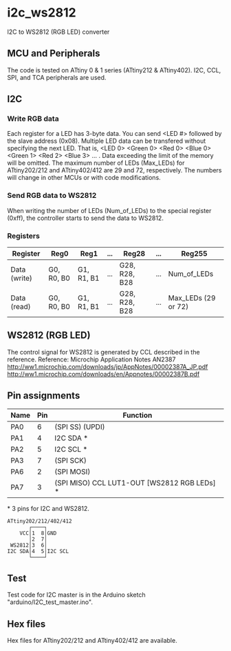 # i2c_ws2812

I2C to WS2812 (RGB LED) converter

## MCU and Peripherals ###

The code is tested on ATtiny 0 & 1 series (ATtiny212 & ATtiny402).
I2C, CCL, SPI, and TCA peripherals are used.

## I2C ###

### Write RGB data

Each register for a LED has 3-byte data. You can send <LED #> <Green> <Red> <Blue> followed by the slave address (0x08).
Multiple LED data can be transfered without specifying the next LED.
That is, <LED 0> <Green 0> <Red 0> <Blue 0> <Green 1> <Red 2> <Blue 3> ... .
Data exceeding the limit of the memory will be omitted.
The maximum number of LEDs (Max_LEDs) for ATtiny202/212 and ATtiny402/412 are 29 and 72, respectively.
The numbers will change in other MCUs or with code modifications.

### Send RGB data to WS2812

When writing the number of LEDs (Num_of_LEDs) to the special register (0xff), the controller starts to send the data to WS2812.

### Registers

| Register | Reg0 | Reg1 | ... | Reg28 | ... | Reg255 |
| - | - | - | - | - | - | - |
| Data (write) | G0, R0, B0 | G1, R1, B1 | ... | G28, R28, B28 | ... | Num_of_LEDs |
| Data (read) | G0, R0, B0 | G1, R1, B1 | ... | G28, R28, B28 | ... | Max_LEDs (29 or 72) |

##  WS2812 (RGB LED) ###

The control signal for WS2812 is generated by CCL described in the reference.
Reference: Microchip Application Notes AN2387 http://ww1.microchip.com/downloads/jp/AppNotes/00002387A_JP.pdf http://ww1.microchip.com/downloads/en/Appnotes/00002387B.pdf

## Pin assignments

| Name | Pin | Function |
| - | - | - |
| PA0 | 6 | (SPI SS) (UPDI) |
| PA1 | 4 | I2C SDA * | 
| PA2 | 5 | I2C SCL * | 
| PA3 | 7 | (SPI SCK) |
| PA6 | 2 | (SPI MOSI) |
| PA7 | 3 | (SPI MISO) CCL LUT1-OUT [WS2812 RGB LEDs] * |

\* 3 pins for I2C and WS2812.

    ATtiny202/212/402/412
           ┌────┐
        VCC│1  8│GND
           │2  7│
     WS2812│3  6│
    I2C SDA│4  5│I2C SCL
           └────┘

## Test

Test code for I2C master is in the Arduino sketch "arduino/I2C_test_master.ino".

## Hex files

Hex files for ATtiny202/212 and ATtiny402/412 are available.
